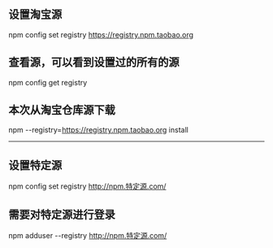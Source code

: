 ## 设置淘宝源
npm config set registry https://registry.npm.taobao.org

## 查看源，可以看到设置过的所有的源
npm config get registry

## 本次从淘宝仓库源下载
npm --registry=https://registry.npm.taobao.org install

---

## 设置特定源
npm config set registry http://npm.特定源.com/

## 需要对特定源进行登录
npm adduser --registry http://npm.特定源.com/